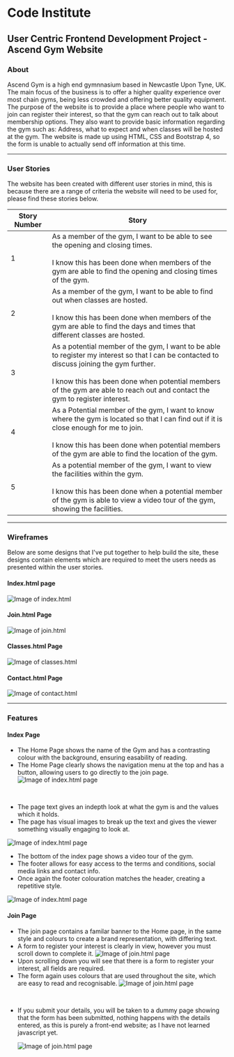 # Code Institute

## User Centric Frontend Development Project - Ascend Gym Website


### About
Ascend Gym is a high end gymnnasium based in Newcastle Upon Tyne, UK. The main focus of the business is to offer a higher quality experience over most chain gyms, being less crowded and offering better quality equipment. The purpose of the website is to provide a place where people who want to join can register their interest, so that the gym can reach out to talk about membership options. They also want to provide basic information regarding the gym such as: Address, what to expect and when classes will be hosted at the gym. The website is made up using HTML, CSS and Bootstrap 4, so the form is unable to actually send off information at this time.

***

### User Stories
The website has been created with different user stories in mind, this is because there are a range of criteria the website will need to be used for, please find these stories below.

| Story Number | Story                                                                                                                                                                                                                                                           |
|--------------|-----------------------------------------------------------------------------------------------------------------------------------------------------------------------------------------------------------------------------------------------------------------|
| 1            | As a member of the gym, I want to be able to see the opening and closing times.<br><br>  I know this has been done when members of the gym are able to find the opening and closing times of the gym.                                                                           |
| 2            | As a member of the gym, I want to be able to find out when classes are hosted.<br><br>  I know this has been done when members of the gym are able to find the days and times that different classes are hosted.                                                                |
| 3            | As a potential member of the gym, I want to be able to register my interest so that I can be contacted to discuss joining the gym further.<br><br>  I know this has been done when potential members of the gym are able to reach out and contact the gym to register interest. |
| 4            | As a Potential member of the gym, I want to know where the gym is located so that I can find out if it is close enough for me to join.<br><br>  I know this has been done when potential members of the gym are able to find the location of the gym.                           |
| 5            | As a potential member of the gym, I want to view the facilities within the gym.<br><br>  I know this has been done when a potential member of the gym is able to view a video tour of the gym, showing the facilities.  

***

### Wireframes
Below are some designs that I've put together to help build the site, these designs contain elements which are required to meet the users needs as presented within the user stories.
#### Index.html page
![Image of index.html](https://github.com/darrenrob25/AscendGym_Project1/blob/main/assets/Media/Wireframe-index.html.png)

#### Join.html Page
![Image of join.html](https://github.com/darrenrob25/AscendGym_Project1/blob/main/assets/Media/Wireframe-join.html.png)

#### Classes.html Page
![Image of classes.html](https://github.com/darrenrob25/AscendGym_Project1/blob/main/assets/Media/wireframe-classes.html.png)

#### Contact.html Page
![Image of contact.html](https://github.com/darrenrob25/AscendGym_Project1/blob/main/assets/Media/wireframe-contact.html.png)

***

### Features

#### Index Page
* The Home Page shows the name of the Gym and has a contrasting colour with the background, ensuring easability of reading.
* The Home Page clearly shows the navigation menu at the top and has a button, allowing users to go directly to the join page.
![Image of index.html page](https://github.com/darrenrob25/AscendGym_Project1/blob/main/assets/Media/index-image-1.png)
<br>

* The page text gives an indepth look at what the gym is and the values which it holds.
* The page has visual images to break up the text and gives the viewer something visually engaging to look at.
  
![Image of index.html page](https://github.com/darrenrob25/AscendGym_Project1/blob/main/assets/Media/index-image-2-.png)
<br>

* The bottom of the index page shows a video tour of the gym.
* The footer allows for easy access to the terms and conditions, social media links and contact info.
* Once again the footer colouration matches the header, creating a repetitive style.

![Image of index.html page](https://github.com/darrenrob25/AscendGym_Project1/blob/main/assets/Media/index-image-3.png)


#### Join Page
* The join page contains a familar banner to the Home page, in the same style and colours to create a brand representation, with differing text.
* A form to register your interest is clearly in view, however you must scroll down to complete it.
  ![Image of join.html page](https://github.com/darrenrob25/AscendGym_Project1/blob/main/assets/Media/join-image-1.png)
  <br>
* Upon scrolling down you will see that there is a form to register your interest, all fields are required.
* The form again uses colours that are used throughout the site, which are easy to read and recognisable.
  ![Image of join.html page](https://github.com/darrenrob25/AscendGym_Project1/blob/main/assets/Media/join-image-2.png)
<br>

* If you submit your details, you will be taken to a dummy page showing that the form has been submitted, nothing happens with the details entered, as this is purely a front-end website; as I have not learned javascript yet. 
  
  ![Image of join.html page](https://github.com/darrenrob25/AscendGym_Project1/blob/main/assets/Media/join-image-3.png)
  
